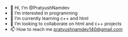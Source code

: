 - 👋 Hi, I’m @PratyushNamdev
- 👀 I’m interested in programming
- 🌱 I’m currently learning c++ and html
- 💞️ I’m looking to collaborate on html and c++ projects
- 📫 How to reach me pratyushnamdev140@gmail.com 

<!---
PratyushNamdev/PratyushNamdev is a ✨ special ✨ repository because its `README.md` (this file) appears on your GitHub profile.
You can click the Preview link to take a look at your changes.
--->
